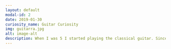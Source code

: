 ```yaml
---
layout: default
modal-id: 2
date: 2019-01-30
curiosity_name: Guitar Curiosity
img: guitarra.jpg
alt: image-alt
description: When I was 5 I started playing the classical guitar. Since 2009 I also play the electric one. The artists who influenced me the most are Eric Clapton, B.B. King, Carlos Santana, Ferran Sor, and Francisco Tàrrega.
---
```


